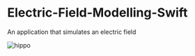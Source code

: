 # Electric-Field-Modelling-Swift
An application that simulates an electric field

![hippo](https://media.giphy.com/media/eHDtXTo2iKZG6YHRUP/giphy-downsized-large.gif)
